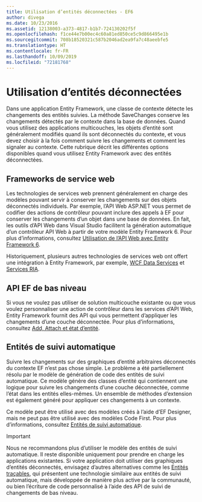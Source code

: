 ```yaml
---
title: Utilisation d’entités déconnectées - EF6
author: divega
ms.date: 10/23/2016
ms.assetid: 12138003-a373-4817-b1b7-724130202f5f
ms.openlocfilehash: f1ce44e7b00ec4c60a81ed850ce5c9d866495e1b
ms.sourcegitcommit: 708b18520321c587b2046ad2ea9fa7c48aeebfe5
ms.translationtype: HT
ms.contentlocale: fr-FR
ms.lasthandoff: 10/09/2019
ms.locfileid: "72181768"
---
```

# <a name="working-with-disconnected-entities"></a>Utilisation d’entités déconnectées
Dans une application Entity Framework, une classe de contexte détecte les changements des entités suivies. La méthode SaveChanges conserve les changements détectés par le contexte dans la base de données. Quand vous utilisez des applications multicouches, les objets d’entité sont généralement modifiés quand ils sont déconnectés du contexte, et vous devez choisir à la fois comment suivre les changements et comment les signaler au contexte. Cette rubrique décrit les différentes options disponibles quand vous utilisez Entity Framework avec des entités déconnectées.   

## <a name="web-service-frameworks"></a>Frameworks de service web

Les technologies de services web prennent généralement en charge des modèles pouvant servir à conserver les changements sur des objets déconnectés individuels. Par exemple, l’API Web ASP.NET vous permet de codifier des actions de contrôleur pouvant inclure des appels à EF pour conserver les changements d’un objet dans une base de données. En fait, les outils d’API Web dans Visual Studio facilitent la génération automatique d’un contrôleur API Web à partir de votre modèle Entity Framework 6. Pour plus d’informations, consultez [Utilisation de l’API Web avec Entity Framework 6](https://docs.microsoft.com/aspnet/web-api/overview/data/using-web-api-with-entity-framework/).   

Historiquement, plusieurs autres technologies de services web ont offert une intégration à Entity Framework, par exemple, [WCF Data Services](https://docs.microsoft.com/dotnet/framework/data/wcf/create-a-data-service-using-an-adonet-ef-data-wcf) et [Services RIA](https://docs.microsoft.com/previous-versions/dotnet/wcf-ria/ee707344(v=vs.91)).

## <a name="low-level-ef-apis"></a>API EF de bas niveau

Si vous ne voulez pas utiliser de solution multicouche existante ou que vous voulez personnaliser une action de contrôleur dans les services d’API Web, Entity Framework fournit des API qui vous permettent d’appliquer les changements d’une couche déconnectée. Pour plus d’informations, consultez [Add, Attach et état d’entité](~/ef6/saving/change-tracking/entity-state.md).  

## <a name="self-tracking-entities"></a>Entités de suivi automatique  

Suivre les changements sur des graphiques d’entité arbitraires déconnectés du contexte EF n’est pas chose simple. Le problème a été partiellement résolu par le modèle de génération de code des entités de suivi automatique. Ce modèle génère des classes d’entité qui contiennent une logique pour suivre les changements d’une couche déconnectée, comme l’état dans les entités elles-mêmes. Un ensemble de méthodes d’extension est également généré pour appliquer ces changements à un contexte.

Ce modèle peut être utilisé avec des modèles créés à l’aide d’EF Designer, mais ne peut pas être utilisé avec des modèles Code First. Pour plus d’informations, consultez [Entités de suivi automatique](self-tracking-entities/index.md).  

> [!IMPORTANT]
> Nous ne recommandons plus d’utiliser le modèle des entités de suivi automatique. Il reste disponible uniquement pour prendre en charge les applications existantes. Si votre application doit utiliser des graphiques d’entités déconnectés, envisagez d’autres alternatives comme les [Entités traçables](https://trackableentities.github.io/), qui présentent une technologie similaire aux entités de suivi automatique, mais développée de manière plus active par la communauté, ou bien l’écriture de code personnalisé à l’aide des API de suivi de changements de bas niveau.
